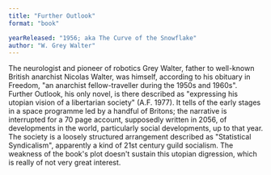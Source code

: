 ```yaml
---
title: "Further Outlook"
format: "book"

yearReleased: "1956; aka The Curve of the Snowflake"
author: "W. Grey Walter"
---
```

The neurologist and pioneer of robotics Grey Walter, father to well-known British anarchist Nicolas Walter, was himself, according to his obituary in Freedom, "an anarchist fellow-traveller during the 1950s and 1960s". Further Outlook, his only novel, is there described as "expressing his utopian vision of a libertarian society" (A.F. 1977). It tells of the early stages in a space programme led by a handful of Britons; the narrative is interrupted for a 70 page account, supposedly written in 2056, of developments in the world, particularly social developments, up to that year. The society is a loosely structured arrangement described as "Statistical Syndicalism", apparently a kind of 21st century guild socialism. The weakness of the book's plot doesn't sustain this utopian digression, which is really of not very great interest.
 